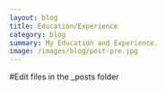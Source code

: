 ```yaml
---
layout: blog
title: Education/Experience
category: blog
summary: My Education and Experience.
image: /images/blog/post-pre.jpg
---
```


#Edit files in the _posts folder